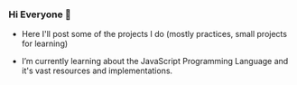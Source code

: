 ### Hi Everyone 👋

- Here I'll post some of the projects I do (mostly practices, small projects for learning)

- I’m currently learning about the JavaScript Programming Language and it's vast resources and implementations. 
